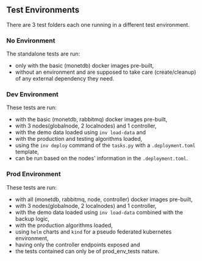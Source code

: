 ## Test Environments

There are 3 test folders each one running in a different test environment.

### No Environment

The standalone tests are run:

- only with the basic (monetdb) docker images pre-built,
- without an environment and
  are supposed to take care (create/cleanup) of any external dependency they need.

### Dev Environment

These tests are run:

- with the basic (monetdb, rabbitmq) docker images pre-built,
- with 3 nodes(globalnode, 2 localnodes) and 1 controller,
- with the demo data loaded using `inv load-data` and
- with the production and testing algorithms loaded,
- using the `inv deploy` command of the `tasks.py` with a `.deployment.toml` template,
- can be run based on the nodes' information in the `.deployment.toml`.

### Prod Environment

These tests are run:

- with all (monetdb, rabbitmq, node, controller) docker images pre-built,
- with 3 nodes(globalnode, 2 localnodes) and 1 controller,
- with the demo data loaded using `inv load-data` combined with the backup logic,
- with the production algorithms loaded,
- using `helm` charts and `kind` for a pseudo federated kubernetes environment,
- having only the controller endpoints exposed and
- the tests contained can only be of prod_env_tests nature.
